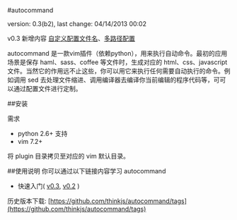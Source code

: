 #autocommand

version: 0.3(b2), last change: 04/14/2013 00:02

v0.3 新增内容 [自定义配置文件名](https://github.com/thinkjs/autocommand/wiki/quickref03#wiki-a2_5)、[多路径配置](https://github.com/thinkjs/autocommand/wiki/quickref03#wiki-a3_2)

autocommand 是一款vim插件（依赖python），用来执行自动命令。最初的应用场景是保存 haml、sass、coffee 等文件时，生成对应的 html、css、javascript 文件。当然它的作用远不止这些，你可以用它来执行任何需要自动执行的命令。例如调用 sed 去处理文件缩进、调用编译器去编译你当前编辑的程序代码等，可可以通过配置文件进行定制。


##安装

需求

- python 2.6+ 支持
- vim 7.2+

将 plugin 目录拷贝至对应的 vim 默认目录。


##使用说明
你可以通过以下链接内容学习 autocommand

- 快速入门( [v0.3](https://github.com/thinkjs/autocommand/wiki/quickref03), [v0.2](https://github.com/thinkjs/autocommand/wiki/quickref) )

历史版本下载:
[https://github.com/thinkjs/autocommand/tags](https://github.com/thinkjs/autocommand/tags)
